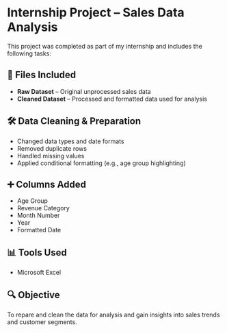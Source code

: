 # Internship Project – Sales Data Analysis

This project was completed as part of my internship and includes the following tasks:

## 📁 Files Included
- **Raw Dataset** – Original unprocessed sales data
- **Cleaned Dataset** – Processed and formatted data used for analysis

## 🛠️ Data Cleaning & Preparation
- Changed data types and date formats
- Removed duplicate rows
- Handled missing values
- Applied conditional formatting (e.g., age group highlighting)

## ➕ Columns Added
- Age Group
- Revenue Category
- Month Number
- Year
- Formatted Date

## 📊 Tools Used
- Microsoft Excel

## 🔍 Objective
To repare and clean the data for analysis and gain insights into sales trends and customer segments.
